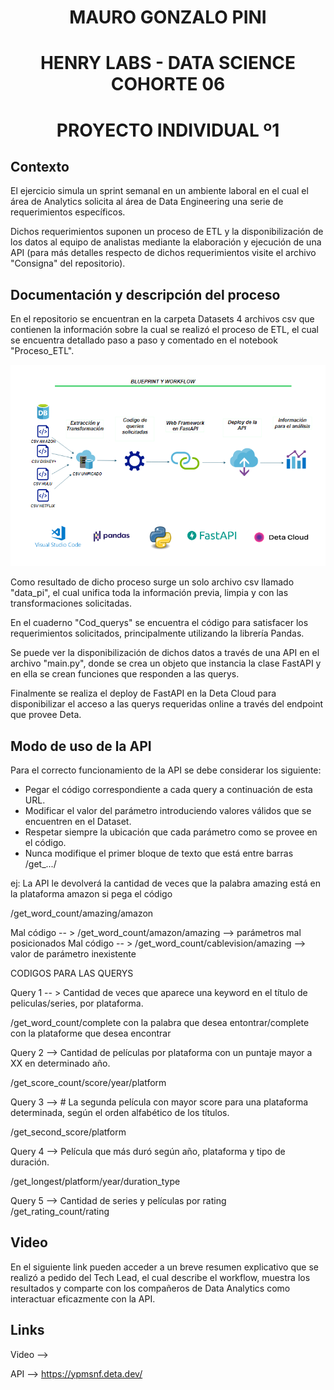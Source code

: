  <h1 align=center> MAURO GONZALO PINI
 <h1 align=center> HENRY LABS - DATA SCIENCE COHORTE 06
 <h1 align=center> PROYECTO INDIVIDUAL º1
  
 

## **Contexto**

El ejercicio simula un sprint semanal en un ambiente laboral en el cual el área de Analytics solicita al área de Data Engineering una serie de requerimientos específicos. 

Dichos requerimientos suponen un proceso de ETL y la disponibilización de los datos al equipo de analistas mediante la elaboración y ejecución de una API (para más detalles respecto de dichos requerimientos visite el archivo "Consigna" del repositorio).

## **Documentación y descripción del proceso**

En el repositorio se encuentran en la carpeta Datasets 4 archivos csv que contienen la información sobre la cual se realizó el proceso de ETL, el cual se encuentra detallado paso a paso y comentado en el notebook "Proceso_ETL".

![](Datasets/Blueprint%20y%20Workflow.png)

Como resultado de dicho proceso surge un solo archivo csv llamado "data_pi", el cual unifica toda la información previa, limpia y con las transformaciones solicitadas.

En el cuaderno "Cod_querys" se encuentra el código para satisfacer los requerimientos solicitados, principalmente utilizando la librería Pandas.   

Se puede ver la disponibilización de dichos datos a través de una API en el archivo "main.py", donde se crea un objeto que instancia la clase FastAPI y en ella se crean funciones que responden a las querys.

Finalmente se realiza el deploy de FastAPI en la Deta Cloud para disponibilizar el acceso a las querys requeridas online a través del endpoint que provee Deta.

## **Modo de uso de la API**

Para el correcto funcionamiento de la API se debe considerar los siguiente:

* Pegar el código correspondiente a cada query a continuación de esta URL.
* Modificar el valor del parámetro introduciendo valores válidos que se encuentren en el Dataset.
* Respetar siempre la ubicación que cada parámetro como se provee en el código.
* Nunca modifique el primer bloque de texto que está entre barras /get_.../

ej: La API le devolverá la cantidad de veces que la palabra amazing está en la plataforma amazon si pega el código

/get_word_count/amazing/amazon 

Mal código -- > /get_word_count/amazon/amazing   --> parámetros mal posicionados
Mal código -- > /get_word_count/cablevision/amazing   --> valor de parámetro inexistente


CODIGOS PARA LAS QUERYS

Query 1 -- > Cantidad de veces que aparece una keyword en el título de peliculas/series, por plataforma.

/get_word_count/complete con la palabra que desea entontrar/complete con la plataforme que desea encontrar

Query 2 --> Cantidad de películas por plataforma con un puntaje mayor a XX en determinado año.

/get_score_count/score/year/platform

Query 3 --> # La segunda película con mayor score para una plataforma determinada, según el orden alfabético de los títulos.

/get_second_score/platform

Query 4 --> Película que más duró según año, plataforma y tipo de duración.

/get_longest/platform/year/duration_type

Query 5 --> Cantidad de series y películas por rating        
/get_rating_count/rating


## **Video**

En el siguiente link pueden acceder a un breve resumen explicativo que se realizó a pedido del Tech Lead, el cual describe el workflow, muestra los resultados y comparte con los compañeros de Data Analytics como interactuar eficazmente con la API.

## **Links**

Video --> 

API --> https://ypmsnf.deta.dev/
